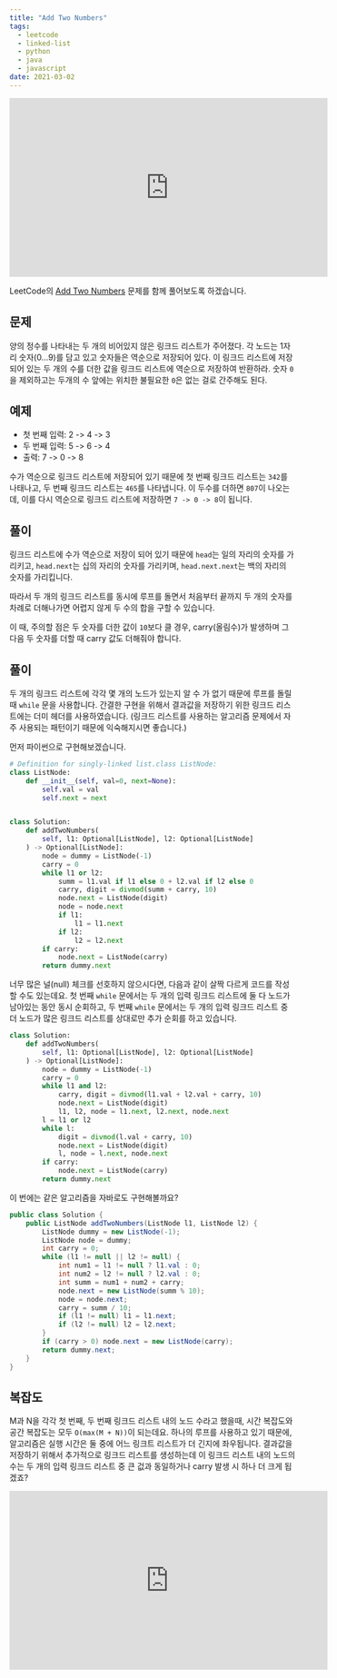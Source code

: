 ```yaml
---
title: "Add Two Numbers"
tags:
  - leetcode
  - linked-list
  - python
  - java
  - javascript
date: 2021-03-02
---
```


<iframe width="560" height="315" src="https://www.youtube.com/embed/oRVhdwpTbdU" title="YouTube video player" frameborder="0" allow="accelerometer; autoplay; clipboard-write; encrypted-media; gyroscope; picture-in-picture" allowfullscreen></iframe>

LeetCode의 [Add Two Numbers](https://leetcode.com/problems/add-two-numbers/) 문제를 함께 풀어보도록 하겠습니다.

## 문제

양의 정수를 나타내는 두 개의 비어있지 않은 링크드 리스트가 주어졌다.
각 노드는 1자리 숫자(0...9)를 담고 있고 숫자들은 역순으로 저장되어 있다.
이 링크드 리스트에 저장되어 있는 두 개의 수를 더한 값을 링크드 리스트에 역순으로 저장하여 반환하라.
숫자 `0`을 제외하고는 두개의 수 앞에는 위치한 불필요한 `0`은 없는 걸로 간주해도 된다.

## 예제

- 첫 번째 입력: 2 -> 4 -> 3
- 두 번째 입력: 5 -> 6 -> 4
- 출력: 7 -> 0 -> 8

수가 역순으로 링크드 리스트에 저장되어 있기 때문에 첫 번째 링크드 리스트는 `342`를 나태나고, 두 번째 링크드 리스트는 `465`를 나타냅니다.
이 두수를 더하면 `807`이 나오는데, 이를 다시 역순으로 링크드 리스트에 저장하면 `7 -> 0 -> 8`이 됩니다.

## 풀이

링크드 리스트에 수가 역순으로 저장이 되어 있기 때문에 `head`는 일의 자리의 숫자를 가리키고, `head.next`는 십의 자리의 숫자를 가리키며, `head.next.next`는 백의 자리의 숫자를 가리킵니다.

따라서 두 개의 링크드 리스트를 동시에 루프를 돌면서 처음부터 끝까지 두 개의 숫자를 차례로 더해나가면 어렵지 않게 두 수의 합을 구할 수 있습니다.

이 때, 주의할 점은 두 숫자를 더한 값이 `10`보다 클 경우, carry(올림수)가 발생하며 그 다음 두 숫자를 더할 때 carry 값도 더해줘야 합니다.

## 풀이

두 개의 링크드 리스트에 각각 몇 개의 노드가 있는지 알 수 가 없기 때문에 루프를 돌릴 때 `while` 문을 사용합니다.
간결한 구현을 위해서 결과값을 저장하기 위한 링크드 리스트에는 더미 헤더를 사용하였습니다.
(링크드 리스트를 사용하는 알고리즘 문제에서 자주 사용되는 패턴이기 때문에 익숙해지시면 좋습니다.)

먼저 파이썬으로 구현해보겠습니다.

```py
# Definition for singly-linked list.class ListNode:
class ListNode:
    def __init__(self, val=0, next=None):
        self.val = val
        self.next = next


class Solution:
    def addTwoNumbers(
        self, l1: Optional[ListNode], l2: Optional[ListNode]
    ) -> Optional[ListNode]:
        node = dummy = ListNode(-1)
        carry = 0
        while l1 or l2:
            summ = l1.val if l1 else 0 + l2.val if l2 else 0
            carry, digit = divmod(summ + carry, 10)
            node.next = ListNode(digit)
            node = node.next
            if l1:
                l1 = l1.next
            if l2:
                l2 = l2.next
        if carry:
            node.next = ListNode(carry)
        return dummy.next
```

너무 많은 널(null) 체크를 선호하지 않으시다면, 다음과 같이 살짝 다르게 코드를 작성할 수도 있는데요.
첫 번째 `while` 문에서는 두 개의 입력 링크드 리스트에 둘 다 노드가 남아있는 동안 동시 순회하고,
두 번째 `while` 문에서는 두 개의 입력 링크드 리스트 중 더 노드가 많은 링크드 리스트를 상대로만 추가 순회를 하고 있습니다.

```python
class Solution:
    def addTwoNumbers(
        self, l1: Optional[ListNode], l2: Optional[ListNode]
    ) -> Optional[ListNode]:
        node = dummy = ListNode(-1)
        carry = 0
        while l1 and l2:
            carry, digit = divmod(l1.val + l2.val + carry, 10)
            node.next = ListNode(digit)
            l1, l2, node = l1.next, l2.next, node.next
        l = l1 or l2
        while l:
            digit = divmod(l.val + carry, 10)
            node.next = ListNode(digit)
            l, node = l.next, node.next
        if carry:
            node.next = ListNode(carry)
        return dummy.next
```

이 번에는 같은 알고리즘을 자바로도 구현해볼까요?

```java
public class Solution {
    public ListNode addTwoNumbers(ListNode l1, ListNode l2) {
        ListNode dummy = new ListNode(-1);
        ListNode node = dummy;
        int carry = 0;
        while (l1 != null || l2 != null) {
            int num1 = l1 != null ? l1.val : 0;
            int num2 = l2 != null ? l2.val : 0;
            int summ = num1 + num2 + carry;
            node.next = new ListNode(summ % 10);
            node = node.next;
            carry = summ / 10;
            if (l1 != null) l1 = l1.next;
            if (l2 != null) l2 = l2.next;
        }
        if (carry > 0) node.next = new ListNode(carry);
        return dummy.next;
    }
}
```

## 복잡도

M과 N을 각각 첫 번째, 두 번째 링크드 리스트 내의 노드 수라고 했을때, 시간 복잡도와 공간 복잡도는 모두 `O(max(M + N))`이 되는데요.
하나의 루프를 사용하고 있기 때문에, 알고리즘은 실행 시간은 둘 중에 어느 링크트 리스트가 더 긴지에 좌우됩니다.
결과값을 저장하기 위해서 추가적으로 링크드 리스트를 생성하는데 이 링크드 리스트 내의 노드의 수는 두 개의 입력 링크드 리스트 중 큰 겂과 동일하거나 carry 발생 시 하나 더 크게 됩겠죠?

<iframe width="560" height="315" src="https://www.youtube.com/embed/MiUOa8NdcFM" title="YouTube video player" frameborder="0" allow="accelerometer; autoplay; clipboard-write; encrypted-media; gyroscope; picture-in-picture; web-share" allowfullscreen></iframe>
